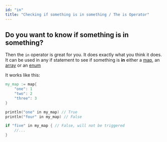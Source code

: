 ```yaml
---
id: "in"
title: "Checking if something is in something / The is Operator"
---
```


## Do you want to know if something is in something?

Then the `in` operator is great for you. It does exactly what you think it does. It can be used in any if statement to see
if something is **in** either a [map](../complex_types/maps), an [array](../complex_types/arrays) or an [enum](../complex_types/enums)

It works like this:

```v
my_map := map{
    "one": 1
    "two": 2
    "three": 3
}

println("one" in my_map) // True
println("four" in my_map) // False

if "five" in my_map { // False, will not be triggered
    //...
}